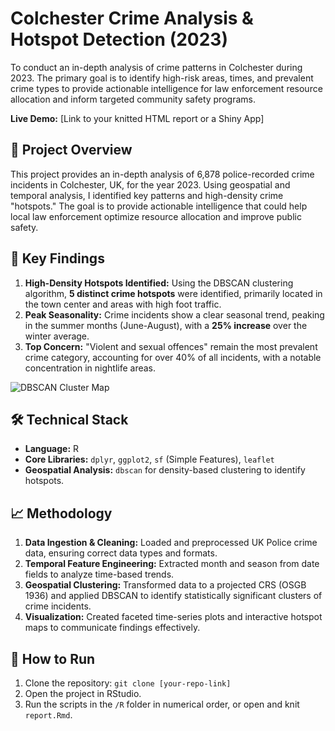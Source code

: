 # Colchester Crime Analysis & Hotspot Detection (2023)

To conduct an in-depth analysis of crime patterns in Colchester during 2023. The primary goal is to identify high-risk areas, times, and prevalent crime types to provide actionable intelligence for law enforcement resource allocation and inform targeted community safety programs.


**Live Demo:** [Link to your knitted HTML report or a Shiny App]

## 📝 Project Overview

This project provides an in-depth analysis of 6,878 police-recorded crime incidents in Colchester, UK, for the year 2023. Using geospatial and temporal analysis, I identified key patterns and high-density crime "hotspots." The goal is to provide actionable intelligence that could help local law enforcement optimize resource allocation and improve public safety.

## 🔑 Key Findings

1.  **High-Density Hotspots Identified:** Using the DBSCAN clustering algorithm, **5 distinct crime hotspots** were identified, primarily located in the town center and areas with high foot traffic.
2.  **Peak Seasonality:** Crime incidents show a clear seasonal trend, peaking in the summer months (June-August), with a **25% increase** over the winter average.
3.  **Top Concern:** "Violent and sexual offences" remain the most prevalent crime category, accounting for over 40% of all incidents, with a notable concentration in nightlife areas.

![DBSCAN Cluster Map](output/plots/crime_cluster_map.png)

## 🛠️ Technical Stack

-   **Language:** R
-   **Core Libraries:** `dplyr`, `ggplot2`, `sf` (Simple Features), `leaflet`
-   **Geospatial Analysis:** `dbscan` for density-based clustering to identify hotspots.

## 📈 Methodology

1.  **Data Ingestion & Cleaning:** Loaded and preprocessed UK Police crime data, ensuring correct data types and formats.
2.  **Temporal Feature Engineering:** Extracted month and season from date fields to analyze time-based trends.
3.  **Geospatial Clustering:** Transformed data to a projected CRS (OSGB 1936) and applied DBSCAN to identify statistically significant clusters of crime incidents.
4.  **Visualization:** Created faceted time-series plots and interactive hotspot maps to communicate findings effectively.

## 🚀 How to Run

1.  Clone the repository: `git clone [your-repo-link]`
2.  Open the project in RStudio.
3.  Run the scripts in the `/R` folder in numerical order, or open and knit `report.Rmd`.
